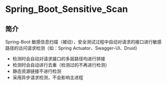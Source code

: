 # Spring_Boot_Sensitive_Scan
## 简介
Spring-Boot 敏感信息扫描（被动），安全测试过程中自动对请求的接口进行敏感路径的访问请求检测（如：Spring Actuator、Swagger-UI、Druid）
- 检测时会自动对请求接口的多层路径均进行拼接
- 检测时会自动进行去重（检测过的不再进行检测）
- 静态资源链接不进行检测
- 采用异步请求检测，不会影响主进程
